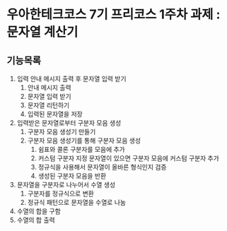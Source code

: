 우아한테크코스 7기 프리코스 1주차 과제 : 문자열 계산기
======================================================
기능목록
----------------
1. 입력 안내 메시지 출력 후 문자열 입력 받기
   1. 안내 메시지 출력
   2. 문자열 입력 받기
   3. 문자열 리턴하기
   4. 입력된 문자열을 저장
2. 입력받은 문자열로부터 구분자 모음 생성
   1. 구분자 모음 생성기 만들기
   2. 구분자 모음 생성기를 통해 구분자 모음 생성
      1. 쉼표와 콜론 구분자를 모음에 추가
      2. 커스텀 구분자 지정 문자열이 있으면 구분자 모음에 커스텀 구분자 추가
      3. 정규식을 사용해서 문자열이 올바른 형식인지 검증
      4. 생성된 구분자 모음을 반환
3. 문자열을 구분자로 나누어서 수열 생성
   1. 구분자를 정규식으로 변환
   2. 정규식 패턴으로 문자열을 수열로 나눔
4. 수열의 합을 구함
5. 수열의 합 출력

